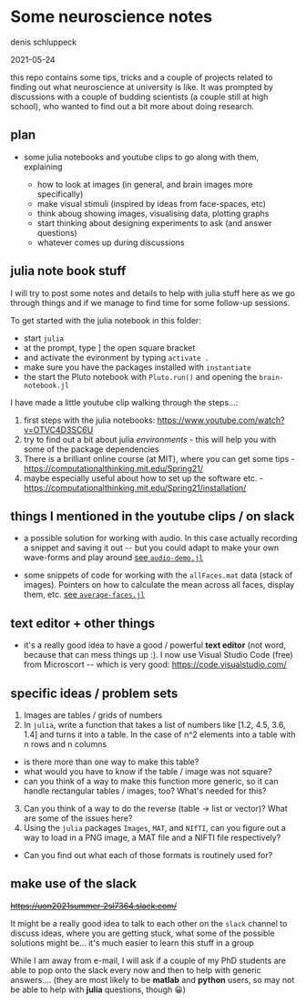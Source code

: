 # Some neuroscience notes

denis schluppeck

2021-05-24

this repo contains some tips, tricks and a couple of projects related to finding out what neuroscience at university is like. It was prompted by discussions with a couple of budding scientists (a couple still at high school), who wanted to find out a bit more about doing research.

## plan

- some julia notebooks and youtube clips to go along with them, explaining 

  - how to look at images (in general, and brain images more specifically)
  - make visual stimuli (inspired by ideas from face-spaces, etc)
  - think aboug showing images, visualising data, plotting graphs
  - start thinking about designing experiments to ask (and answer questions)
  - whatever comes up during discussions

## julia note book stuff

I will try to post some notes and details to help with julia stuff here as we go through things and if we manage to find time for some follow-up sessions.

To get started with the julia notebook in this folder:

- start `julia`
- at the prompt, type ]   the open square bracket
- and activate the evironment by typing `activate .`
- make sure you have the packages installed with `instantiate` 
- the start the Pluto notebook with `Pluto.run()` and opening the `brain-notebook.jl`

I have made a little youtube clip walking through the steps...: 

1. first steps with the julia notebooks: https://www.youtube.com/watch?v=OTVC4D3SC6U
2. try to find out a bit about julia *environments* - this will help you with some of the package dependencies
3. There is a brilliant online course (at MIT), where you can get some tips - https://computationalthinking.mit.edu/Spring21/
4. maybe especially useful about how to set up the software etc. - https://computationalthinking.mit.edu/Spring21/installation/

## things I mentioned in the youtube clips / on slack

- a possible solution for working with audio. In this case actually recording a snippet and saving it out -- but you could adapt to make your own wave-forms and play around [see `audio-demo.jl`](audio-demo.jl)

- some snippets of code for working with the `allFaces.mat` data (stack of images). Pointers on how to calculate the mean across all faces, display them, etc. [see `average-faces.jl`](average-faces.jl)

## text editor + other things

- it's a really good idea to have a good / powerful **text editor** (not word, because that can mess things up :). I now use Visual Studio Code (free) from Microscort -- which is very good:   https://code.visualstudio.com/

## specific ideas / problem sets

1. Images are tables / grids of numbers
2. In `julia`, write a function that takes a list of numbers like [1.2, 4.5, 3.6, 1.4] and turns it into a table. In the case of n^2 elements into a table with n rows and n columns
  - is there more than one way to make this table?
  - what would you have to know if the table / image was not square? 
  - can you think of a way to make this function more generic, so it can handle rectangular tables / images, too? What's needed for this?
3. Can you think of a way to do the reverse (table -> list or vector)? What are some of the issues here?
4. Using the `julia` packages `Images`, `MAT`, and `NIfTI`, can you figure out a way to load in a PNG image, a MAT file and a NIFTI file respectively?
  - Can you find out what each of those formats is routinely used for?


## make use of the slack

~~https://uon2021summer-2sl7364.slack.com/~~

It might be a really good idea to talk to each other on the `slack` channel to discuss ideas, where you are getting stuck, what some of the possible solutions might be... it's much easier to learn this stuff in a group

While I am away from e-mail, I will ask if a couple of my PhD students are able to pop onto the slack every now and then to help with generic answers.... (they are most likely to be **matlab** and **python** users, so may not be able to help with **julia** questions, though 😀)